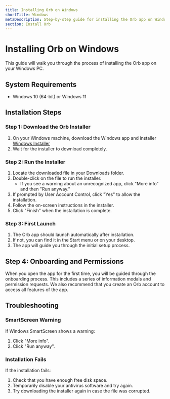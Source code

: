 ```yaml
---
title: Installing Orb on Windows
shortTitle: Windows
metaDescription: Step-by-step guide for installing the Orb app on Windows PCs
section: Install Orb
---
```


# Installing Orb on Windows

This guide will walk you through the process of installing the Orb app on your Windows PC.

## System Requirements

- Windows 10 (64-bit) or Windows 11

## Installation Steps

### Step 1: Download the Orb Installer

1. On your Windows machine, download the Windows app and installer [Windows Installer](https://pkgs.orb.net/stable/windows/orb.appinstaller)
2. Wait for the installer to download completely.

### Step 2: Run the Installer

1. Locate the downloaded file in your Downloads folder.
2. Double-click on the file to run the installer.
   - If you see a warning about an unrecognized app, click "More info" and then "Run anyway."
3. If prompted by User Account Control, click "Yes" to allow the installation.
4. Follow the on-screen instructions in the installer.
5. Click "Finish" when the installation is complete.

### Step 3: First Launch

1. The Orb app should launch automatically after installation.
2. If not, you can find it in the Start menu or on your desktop.
3. The app will guide you through the initial setup process.

## Step 4: Onboarding and Permissions

When you open the app for the first time, you will be guided through the onboarding process. This includes a series of information modals and permission requests. We also recommend that you create an Orb account to access all features of the app.

## Troubleshooting

### SmartScreen Warning

If Windows SmartScreen shows a warning:

1. Click "More info".
2. Click "Run anyway".

### Installation Fails

If the installation fails:

1. Check that you have enough free disk space.
2. Temporarily disable your antivirus software and try again.
3. Try downloading the installer again in case the file was corrupted.
